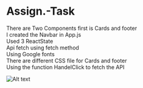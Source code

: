 # Assign.-Task
There are Two Components first is Cards and footer <br />
I created the Navbar in App.js<br />
Used 3 ReactState<br />
Api fetch using fetch method<br />
Using Google fonts<br />
There are different CSS file for Cards and footer<br />
Using the function HandelClick to fetch the API<br />

![Alt text](https://ibb.co/wJFTGbW "Optional title")
